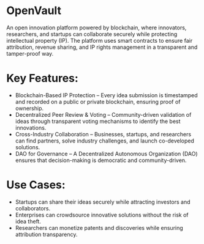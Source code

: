 # OpenVault
An open innovation platform powered by blockchain, where innovators, researchers, and startups can collaborate securely while protecting intellectual property (IP). The platform uses smart contracts to ensure fair attribution, revenue sharing, and IP rights management in a transparent and tamper-proof way.
# Key Features:

- Blockchain-Based IP Protection – Every idea submission is timestamped and recorded on a public or private blockchain, ensuring proof of ownership.
- Decentralized Peer Review & Voting – Community-driven validation of ideas through transparent voting mechanisms to identify the best innovations.
- Cross-Industry Collaboration – Businesses, startups, and researchers can find partners, solve industry challenges, and launch co-developed solutions.
- DAO for Governance – A Decentralized Autonomous Organization (DAO) ensures that decision-making is democratic and community-driven.

# Use Cases:

- Startups can share their ideas securely while attracting investors and collaborators.
- Enterprises can crowdsource innovative solutions without the risk of idea theft.
- Researchers can monetize patents and discoveries while ensuring attribution transparency.

